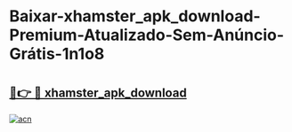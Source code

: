 # Baixar-xhamster_apk_download-Premium-Atualizado-Sem-Anúncio-Grátis-1n1o8

# <h2><a href="https://0m4nlk.esa.edu.pl?src=xhamster_apk_download&ref=1n1o8">🔗👉 🔴 xhamster_apk_download</a></h2>

[![acn](https://github.com/user-attachments/assets/0f9c940e-d8b0-45ae-aac7-cd30a18b3e1c)](https://0m4nlk.esa.edu.pl?src=xhamster_apk_download&ref=1n1o8)

